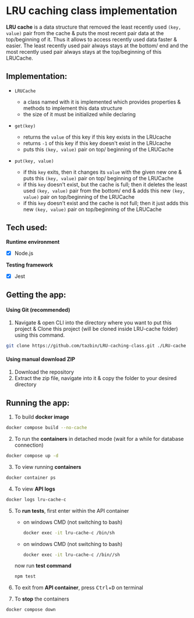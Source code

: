 # LRU caching class implementation

**LRU cache** is a data structure that removed the least recently used ```(key, value)``` pair from the cache & puts the most recent pair data at the top/beginning of it. Thus it allows to access recently used data faster & easier. The least recently used pair always stays at the bottom/ end and the most recently used pair always stays at the top/beginning of this LRUCache.

## Implementation:
- ```LRUCache```
  - a class named with it is implemented which provides properties & methods to implement this data structure
  - the size of it must be initialized while declaring
  
- ```get(key)``` 
  - returns the ```value``` of this key if this key exists in the LRUcache
  - returns ```-1``` of this key if this key doesn't exist in the LRUcache
  - puts this ````(key, value)```` pair on top/ beginning of the LRUCache
- ```put(key, value)``` 
  - if this ```key``` exits, then it changes its ```value``` with the given new one & puts this ````(key, value)```` pair on top/ beginning of the LRUCache
  - if this ```key``` doesn't exist, but the cache is full; then it deletes the least used ```(key, value)``` pair from the bottom/ end & adds this new ```(key, value)``` pair on top/beginning of the LRUCache
  - if this ```key``` doesn't exist and the cache is not full; then it just adds this new ```(key, value)``` pair on top/beginning of the LRUCache

## Tech used:

**Runtime environment**
- [x] Node.js

**Testing framework**
- [x] Jest

## Getting the app:
#### Using Git (recommended)
1. Navigate & open CLI into the directory where you want to put this project & Clone this project (will be cloned inside LRU-cache folder) using this command.
   
```bash
git clone https://github.com/tazbin/LRU-caching-class.git ./LRU-cache
```
#### Using manual download ZIP
1. Download the repository
2. Extract the zip file, navigate into it & copy the folder to your desired directory

## Running the app:
1. To build **docker image**
```bash
docker compose build --no-cache
```

2. To run the **containers** in detached mode (wait for a while for database connection)
```bash
docker compose up -d
```

3. To view running **containers**
```bash
docker container ps
```

4. To view **API logs**
```bash
docker logs lru-cache-c
```

5. To **run tests**, first enter within the API container
   - on windows CMD (not switching to bash)
      ```bash
      docker exec -it lru-cache-c /bin/sh
      ```
   - on windows CMD (not switching to bash)
      ```bash
      docker exec -it lru-cache-c //bin//sh
      ```
    now run **test command**
    ```bash
    npm test
    ```
6. To exit from **API container**, press <kbd>Ctrl</kbd>+<kbd>D</kbd> on terminal

7. To **stop** the containers
```bash
docker compose down
```

